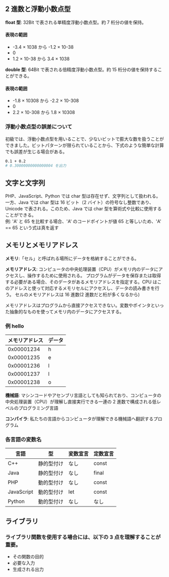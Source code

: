 ## 2 進数と浮動小数点型

**float 型**: 32Bit で表される単精度浮動小数点型。約 7 桁分の値を保持。

#### 表現の範囲

-   -3.4 × 1038 から -1.2 × 10-38
-   0
-   1.2 × 10-38 から 3.4 × 1038

**double 型**: 64Bit で表される倍精度浮動小数点型。約 15 桁分の値を保持することができる。

#### 表現の範囲

-   -1.8 × 10308 から -2.2 × 10-308
-   0
-   2.2 × 10-308 から 1.8 × 10308

### 浮動小数点型の誤差について

初級では、浮動小数点型を用いることで、少ないビットで膨大な数を扱うことができました。ビットパターンが限られていることから、下式のような簡単な計算でも誤差が生じる場合がある。

```zsh
0.1 + 0.2
# 0.30000000000000004 を出力
```

## 文字と文字列

PHP、JavaScript、Python では char 型は存在せず、文字列として扱われる。  
一方、Java では char 型は 16 ビット（2 バイト）の符号なし整数であり、Unicode で表される。このため、Java では char 型を算術式や比較に使用することができる。  
例: 'A' と 65 を比較する場合、'A' のコードポイントが値 65 と等しいため、'A' == 65 という式は真を返す

## メモリとメモリアドレス

**メモリ**:「セル」と呼ばれる場所にデータを格納することができる。

**メモリアドレス**: コンピュータの中央処理装置（CPU）がメモリ内のデータにアクセスし、操作するために使用される。
プログラムがデータを保存または取得する必要がある場合、そのデータがあるメモリアドレスを指定する。CPU はこのアドレスと使って対応するメモリセルにアクセスし、データの読み書きを行う。
セルのメモリアドレスは 16 進数(2 進数だと桁が多くなるから)

メモリアドレスはプログラムから直接アクセスできない。変数やポインタといった抽象的なものを使ってメモリ内のデータにアクセスする。

### 例 hello

| メモリアドレス | データ |
| -------------- | ------ |
| 0x00001234     | h      |
| 0x00001235     | e      |
| 0x00001236     | l      |
| 0x00001237     | l      |
| 0x00001238     | o      |

**機械語**: マシンコードやアセンブリ言語としても知られており、コンピュータの中央処理装置（CPU）が理解し直接実行できる一連の 2 進数で構成される低レベルのプログラミング言語

**コンパイラ**: 私たちの言語からコンピュータが理解できる機械語へ翻訳するプログラム

### 各言語の変数名

| 言語       | 型         | 変数宣言 | 定数宣言 |
| ---------- | ---------- | -------- | -------- |
| C++        | 静的型付け | なし     | const    |
| Java       | 静的型付け | なし     | final    |
| PHP        | 動的型付け | なし     | const    |
| JavaScript | 動的型付け | let      | const    |
| Python     | 動的型付け | なし     | なし     |

## ライブラリ

### ライブラリ関数を使用する場合には、以下の 3 点を理解することが重要。

-   その関数の目的
-   必要な入力
-   生成される出力
